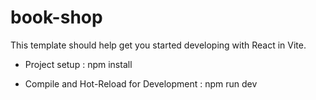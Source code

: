 # book-shop
This template should help get you started developing with React in Vite.

* Project setup : npm install

* Compile and Hot-Reload for Development : npm run dev

